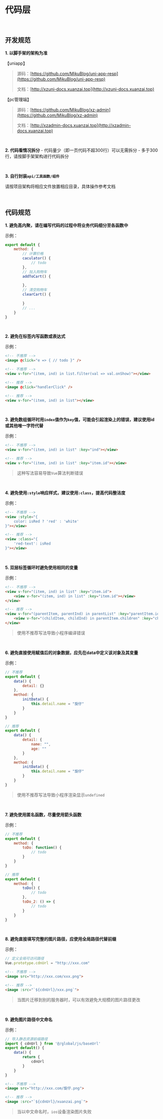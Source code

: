 # 代码层

<br/>

## 开发规范

**1. 以脚手架的架构为准**

【uniapp】	
> 源码：[https://github.com/MikuBlog/uni-app-resp](https://github.com/MikuBlog/uni-app-resp)
> 
> 文档：[http://xzuni-docs.xuanzai.top](http://xzuni-docs.xuanzai.top)

【pc管理端】	
> 源码：[https://github.com/MikuBlog/xz-admin](https://github.com/MikuBlog/xz-admin)
> 
> 文档：[http://xzadmin-docs.xuanzai.top](http://xzadmin-docs.xuanzai.top)

<br/>

**2. 代码看情况拆分**
	- 代码量少（即一页代码不超300行）可以无需拆分
	- 多于300行，请按脚手架架构进行代码拆分

<br/>

**3. 自行封装`api/工具函数/组件`**

请按项目架构将相应文件放置相应目录，具体操作参考文档

<br/>

## 代码规范

**1. 避免高内聚，请在编写代码的过程中将业务代码细分至各函数中**

示例：
```js
export default {
	method: {
		// 计算价格
		caculator() {
			// todo
		},
		// 加入购物车
		addToCart() {
			
		},
		// 清空购物车
		clearCart() {
			
		}
		// ...
	}
}
```

<br/>

**2. 避免在标签内写函数或表达式**

示例：
```html
<!-- 不推荐 -->
<image @click="e => { // todo }" />

<!-- 不推荐 -->
<view v-for="(item, ind) in list.filter(val => val.onShow)"></view>

<!-- 推荐 -->
<image @click="handlerClick" />

<!-- 推荐 -->
<view v-for="(item, ind) in list"></view>
```

<br/>

**3. 避免数组循环时用`index`值作为`key`值，可能会引起渲染上的错误，建议使用id或其他唯一字符代替**

示例：
```html
<!-- 不推荐 -->
<view v-for="(item, ind) in list" :key="ind"></view>

<!-- 推荐 -->
<view v-for="(item, ind) in list" :key="item.id"></view>
```

> 这种写法容易导致`Vue`算法判断错误

<br/>

**4. 避免使用`:style`响应样式，建议使用`:class`，提高代码整洁度**

示例：
```html
<!-- 不推荐 -->
<view :style="{
	color: isRed ? 'red' : 'white'
}"></view>

<!-- 推荐 -->
<view :class="{
	'red-text': isRed
}"></view>
```

<br/>

**5. 双层标签循环时避免使用相同的变量**

示例：
```html
<!-- 不推荐 -->
<view v-for="(item, ind) in list" :key="item.id">
	<view v-for="(item, ind) in list" :key="item.id"></view>
</view>

<!-- 推荐 -->
<view v-for="(parentItem, parentInd) in parentList" :key="parentItem.id">
	<view v-for="(childItem, childInd) in parentItem.children" :key="childItem.id"></view>
</view>
```

> 使用不推荐写法导致小程序编译错误

<br/>

**6. 避免直接使用赋值后的对象数据，应先在data中定义该对象及其变量**

示例：
```js
// 不推荐
export default {
	data() {
		detail: {}
	},
	method: {
		initData() {
			this.detail.name = "旋仔"
		}
	}
}

// 推荐 
export default {
	data() {
		detail: {
			name: "",
			age: ""
		}
	},
	method: {
		initData() {
			this.detail.name = "旋仔"
		}
	}
}
```

> 使用不推荐写法导致小程序渲染显示`undefined`

<br/>

**7. 避免使用匿名函数，尽量使用箭头函数**

示例：
```js
// 不推荐
export default {
	method: {
		toDo: function() {
			// todo
		}
	}
}

// 推荐
export default {
	method: {
		toDo() {
			// todo
		},
		toDo_2: () => {
			// todo
		}
	}
}
```

<br/>

**8. 避免直接填写完整的图片路径，应使用全局路径代替前缀**

示例：

```js
// 定义全局可访问路径
Vue.prototype.cdnUrl = "http://xxx.com"
```

```html
<!-- 不推荐 --> 
<image src="http://xxx.com/xxx.png">

<!-- 推荐 --> 
<image :src="`${cdnUrl}/xxx.png`">
```

> 当图片迁移到别的服务器时，可以有效避免大规模的图片路径更改

<br/>

**9. 避免图片路径中文命名**

示例：
```js
// 导入静态资源前缀路径
import { cdnUrl } from '@/global/js/baseUrl'
export default() {
	data() {
		return {
			cdnUrl
		}
	}
}
```

```html
<!-- 不推荐 --> 
<image src="http://xxx.com/旋仔.png">

<!-- 推荐 --> 
<image :src="`${cdnUrl}/xuanzai.png`">
```

> 当以中文命名时，`ios`设备渲染图片失败